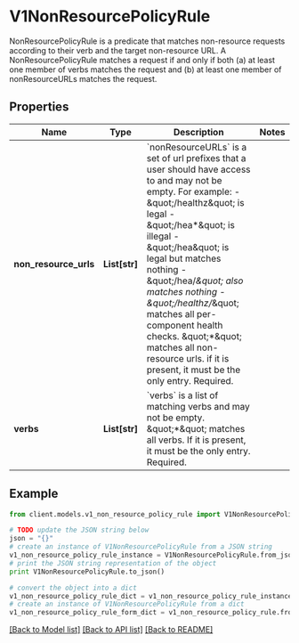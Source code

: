 # V1NonResourcePolicyRule

NonResourcePolicyRule is a predicate that matches non-resource requests according to their verb and the target non-resource URL. A NonResourcePolicyRule matches a request if and only if both (a) at least one member of verbs matches the request and (b) at least one member of nonResourceURLs matches the request.

## Properties
Name | Type | Description | Notes
------------ | ------------- | ------------- | -------------
**non_resource_urls** | **List[str]** | &#x60;nonResourceURLs&#x60; is a set of url prefixes that a user should have access to and may not be empty. For example:   - \&quot;/healthz\&quot; is legal   - \&quot;/hea*\&quot; is illegal   - \&quot;/hea\&quot; is legal but matches nothing   - \&quot;/hea/*\&quot; also matches nothing   - \&quot;/healthz/*\&quot; matches all per-component health checks. \&quot;*\&quot; matches all non-resource urls. if it is present, it must be the only entry. Required. | 
**verbs** | **List[str]** | &#x60;verbs&#x60; is a list of matching verbs and may not be empty. \&quot;*\&quot; matches all verbs. If it is present, it must be the only entry. Required. | 

## Example

```python
from client.models.v1_non_resource_policy_rule import V1NonResourcePolicyRule

# TODO update the JSON string below
json = "{}"
# create an instance of V1NonResourcePolicyRule from a JSON string
v1_non_resource_policy_rule_instance = V1NonResourcePolicyRule.from_json(json)
# print the JSON string representation of the object
print V1NonResourcePolicyRule.to_json()

# convert the object into a dict
v1_non_resource_policy_rule_dict = v1_non_resource_policy_rule_instance.to_dict()
# create an instance of V1NonResourcePolicyRule from a dict
v1_non_resource_policy_rule_form_dict = v1_non_resource_policy_rule.from_dict(v1_non_resource_policy_rule_dict)
```
[[Back to Model list]](../README.md#documentation-for-models) [[Back to API list]](../README.md#documentation-for-api-endpoints) [[Back to README]](../README.md)


